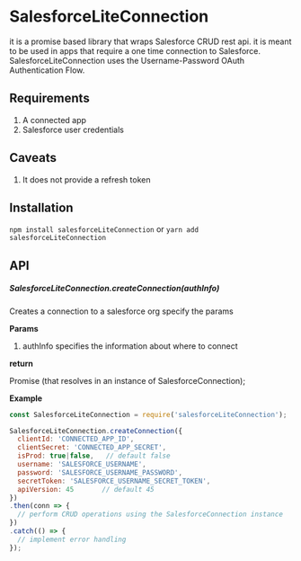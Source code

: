 # SalesforceLiteConnection

it is a promise based library that wraps Salesforce CRUD rest api. it is meant to be used in apps that require a one time connection to Salesforce.
SalesforceLiteConnection uses the Username-Password OAuth Authentication Flow.

## Requirements

1. A connected app
2. Salesforce user credentials

## Caveats

1. It does not provide a refresh token


## Installation

`npm install salesforceLiteConnection` or `yarn add salesforceLiteConnection`

## API

##### SalesforceLiteConnection.createConnection(authInfo)

Creates a connection to a salesforce org specify the params

**Params**

1. authInfo specifies the information about where to connect

**return**

Promise (that resolves in an instance of SalesforceConnection);

**Example**

```javascript
const SalesforceLiteConnection = require('salesforceLiteConnection');

SalesforceLiteConnection.createConnection({
  clientId: 'CONNECTED_APP_ID',
  clientSecret: 'CONNECTED_APP_SECRET',
  isProd: true|false,   // default false
  username: 'SALESFORCE_USERNAME',
  password: 'SALESFORCE_USERNAME_PASSWORD',
  secretToken: 'SALESFORCE_USERNAME_SECRET_TOKEN',
  apiVersion: 45       // default 45
})
.then(conn => {
  // perform CRUD operations using the SalesforceConnection instance
})
.catch(() => {
  // implement error handling
});
```
